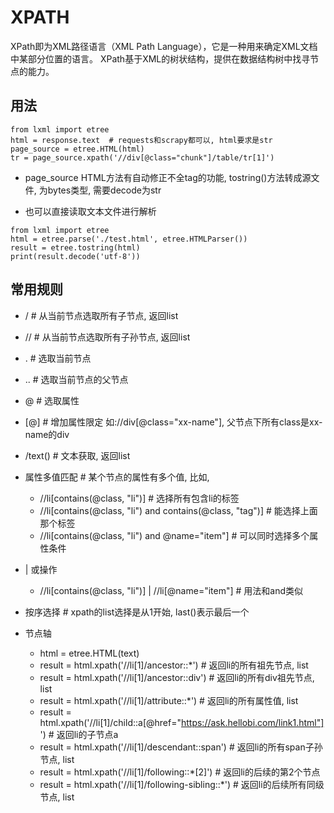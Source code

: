# XPATH
XPath即为XML路径语言（XML Path Language），它是一种用来确定XML文档中某部分位置的语言。 XPath基于XML的树状结构，提供在数据结构树中找寻节点的能力。 

## 用法

```
from lxml import etree
html = response.text  # requests和scrapy都可以, html要求是str
page_source = etree.HTML(html)
tr = page_source.xpath('//div[@class="chunk"]/table/tr[1]')
```
- page_source 
HTML方法有自动修正不全tag的功能, tostring()方法转成源文件, 为bytes类型, 需要decode为str

- 也可以直接读取文本文件进行解析
```
from lxml import etree
html = etree.parse('./test.html', etree.HTMLParser())
result = etree.tostring(html)
print(result.decode('utf-8'))
```

## 常用规则
- /     # 从当前节点选取所有子节点, 返回list
- //    # 从当前节点选取所有子孙节点, 返回list
- .     # 选取当前节点
- ..    # 选取当前节点的父节点
- @     # 选取属性
- [@]   # 增加属性限定 如://div[@class="xx-name"], 父节点下所有class是xx-name的div
- /text()   # 文本获取, 返回list
- 属性多值匹配  # 某个节点的属性有多个值, 比如<a class='li tag'>, 
    - //li[contains(@class, "li")]  # 选择所有包含li的标签
    - //li[contains(@class, "li") and contains(@class, "tag")]  # 能选择上面那个标签
    - //li[contains(@class, "li") and @name="item"] # 可以同时选择多个属性条件
- | 或操作
    - //li[contains(@class, "li")] | //li[@name="item"]  # 用法和and类似

- 按序选择  # xpath的list选择是从1开始, last()表示最后一个
- 节点轴
    - html = etree.HTML(text)
    - result = html.xpath('//li[1]/ancestor::*')    # 返回li的所有祖先节点, list
    - result = html.xpath('//li[1]/ancestor::div')  # 返回li的所有div祖先节点, list
    - result = html.xpath('//li[1]/attribute::*')   # 返回li的所有属性值, list
    - result = html.xpath('//li[1]/child::a[@href="https://ask.hellobi.com/link1.html"]')   # 返回li的子节点a
    - result = html.xpath('//li[1]/descendant::span')   # 返回li的所有span子孙节点, list
    - result = html.xpath('//li[1]/following::*[2]')    # 返回li的后续的第2个节点
    - result = html.xpath('//li[1]/following-sibling::*')   # 返回li的后续所有同级节点, list
